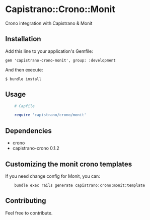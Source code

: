 # Capistrano::Crono::Monit

Crono integration with Capistrano & Monit

## Installation

Add this line to your application's Gemfile:

    gem 'capistrano-crono-monit', group: :development

And then execute:

    $ bundle install

## Usage
```ruby
    # Capfile

    require 'capistrano/crono/monit'
```

## Dependencies
- crono
- capistrano-crono 0.1.2

## Customizing the monit crono templates

If you need change config for Monit, you can:

```
    bundle exec rails generate capistrano:crono:monit:template

```
## Contributing
Feel free to contribute.